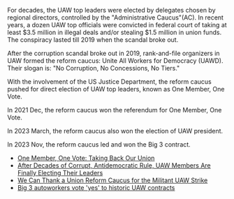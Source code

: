 For decades, the UAW top leaders were elected by delegates chosen by regional directors, controlled by the "Administrative Caucus"(AC). In recent years, a dozen UAW top officials were convicted in federal court of taking at least $3.5 million in illegal deals and/or stealing $1.5 million in union funds. The conspiracy lasted till 2019 when the scandal broke out.

After the corruption scandal broke out in 2019, rank-and-file organizers in UAW formed the reform caucus: Unite All Workers for Democracy (UAWD). Their slogan is: "No Corruption, No Concessions, No Tiers."

With the involvement of the US Justice Department, the reform caucus pushed for direct election of UAW top leaders, known as One Member, One Vote. 

In 2021 Dec, the reform caucus won the referendum for One Member, One Vote. 

In 2023 March, the reform caucus also won the election of UAW president.

In 2023 Nov, the reform caucus led and won the Big 3 contract.

* [One Member, One Vote: Taking Back Our Union](
https://againstthecurrent.org/atc214/one-member-one-vote-taking-back-our-union/)
* [After Decades of Corrupt, Antidemocratic Rule, UAW Members Are Finally Electing Their Leaders](https://jacobin.com/2022/10/uaw-reform-leadership-elections-uawd)
* [We Can Thank a Union Reform Caucus for the Militant UAW Strike](https://jacobin.com/2023/09/uaw-big-three-strike-shawn-fain-reform-corruption-administration-caucus)
* [Big 3 autoworkers vote 'yes' to historic UAW contracts](https://www.npr.org/2023/11/16/1212381342/gm-autoworkers-vote-yes-approve-uaw-contract-ford-stellantis)
